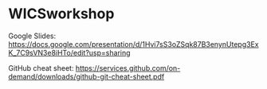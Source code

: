 # WICSworkshop

Google Slides: https://docs.google.com/presentation/d/1Hvi7sS3oZSqk87B3enynUtepg3ExK_7C9sVN3e8iHTo/edit?usp=sharing

GitHub cheat sheet: https://services.github.com/on-demand/downloads/github-git-cheat-sheet.pdf
